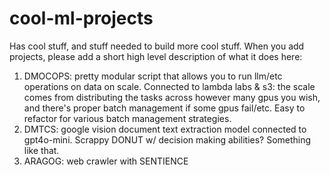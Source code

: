 # cool-ml-projects

Has cool stuff, and stuff needed to build more cool stuff. When you add projects, please add a short high level description of what it does here:

1. DMOCOPS: pretty modular script that allows you to run llm/etc operations on data on scale. Connected to lambda labs & s3: the scale comes from distributing the tasks across however many gpus you wish, and there's proper batch management if some gpus fail/etc. Easy to refactor for various batch management strategies.
2. DMTCS: google vision document text extraction model connected to gpt4o-mini. Scrappy DONUT w/ decision making abilities? Something like that.
3. ARAGOG: web crawler with SENTIENCE